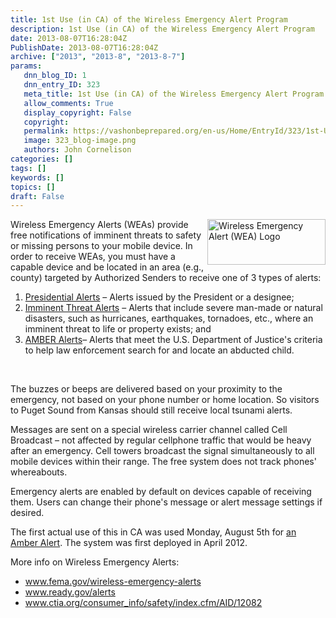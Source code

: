 ```yaml
---
title: 1st Use (in CA) of the Wireless Emergency Alert Program
description: 1st Use (in CA) of the Wireless Emergency Alert Program
date: 2013-08-07T16:28:04Z
PublishDate: 2013-08-07T16:28:04Z
archive: ["2013", "2013-8", "2013-8-7"]
params:
   dnn_blog_ID: 1
   dnn_entry_ID: 323
   meta_title: 1st Use (in CA) of the Wireless Emergency Alert Program
   allow_comments: True
   display_copyright: False
   copyright: 
   permalink: https://vashonbeprepared.org/en-us/Home/EntryId/323/1st-Use-in-CA-of-the-Wireless-Emergency-Alert-Program
   image: 323_blog-image.png
   authors: John Cornelison
categories: []
tags: []
keywords: []
topics: []
draft: False
---
```


<p><img style="float: right; margin: 0px 0px 5px 5px; display: inline" alt="Wireless Emergency Alert (WEA) Logo" align="right" src="http://www.fema.gov/sites/default/files/images/wea_logo.jpg" width="189" height="73" />Wireless Emergency Alerts (WEAs) provide free notifications of imminent threats to safety or missing persons to your mobile device. In order to receive WEAs, you must have a capable device and be located in an area (e.g., county) targeted by Authorized Senders to receive one of 3 types of alerts:</p>  <ol>   <li><u>Presidential Alerts</u> – Alerts issued by the President or a designee; </li>    <li><u>Imminent Threat Alerts</u> – Alerts that include severe man-made or natural disasters, such as hurricanes, earthquakes, tornadoes, etc., where an imminent threat to life or property exists; and </li>    <li><a href="http://www.ctia.org/consumer_info/safety/index.cfm/AID/10361">AMBER Alerts</a>– Alerts that meet the U.S. Department of Justice's criteria to help law enforcement search for and locate an abducted child.</li> </ol>  <p>&#160;</p>  <p>The buzzes or beeps are delivered based on your proximity to the emergency, not based on your phone number or home location. So visitors to Puget Sound from Kansas should still receive local tsunami alerts.</p>  <p>Messages are sent on a special wireless carrier channel called Cell Broadcast – not affected by regular cellphone traffic that would be heavy after an emergency. Cell towers broadcast the signal simultaneously to all mobile devices within their range. The free system does not track phones' whereabouts.</p>  <p>Emergency alerts are enabled by default on devices capable of receiving them. Users can change their phone's message or alert message settings if desired.</p>  <p>The first actual use of this in CA was used Monday, August 5th for <a href="http://www.latimes.com/local/lanow/la-me-ln-statewide-amber-alert-20130806,0,1622380.story" target="_blank">an Amber Alert</a>. The system was first deployed in April 2012.</p>  <p>More info on Wireless Emergency Alerts:</p>  <ul>   <li><a title="http://www.fema.gov/wireless-emergency-alerts" href="http://www.fema.gov/wireless-emergency-alerts">www.fema.gov/wireless-emergency-alerts</a></li>    <li><a title="http://www.ready.gov/alerts" href="http://www.ready.gov/alerts">www.ready.gov/alerts</a></li>    <li><a title="http://support.verizonwireless.com/faqs/Wireless%20Service/emergency_alerts_faq.html" href="http://support.verizonwireless.com/faqs/Wireless%20Service/emergency_alerts_faq.html"><a title="http://www.ctia.org/consumer_info/safety/index.cfm/AID/12082" href="http://www.ctia.org/consumer_info/safety/index.cfm/AID/12082">www.ctia.org/consumer_info/safety/index.cfm/AID/12082</a></a></li> </ul>
